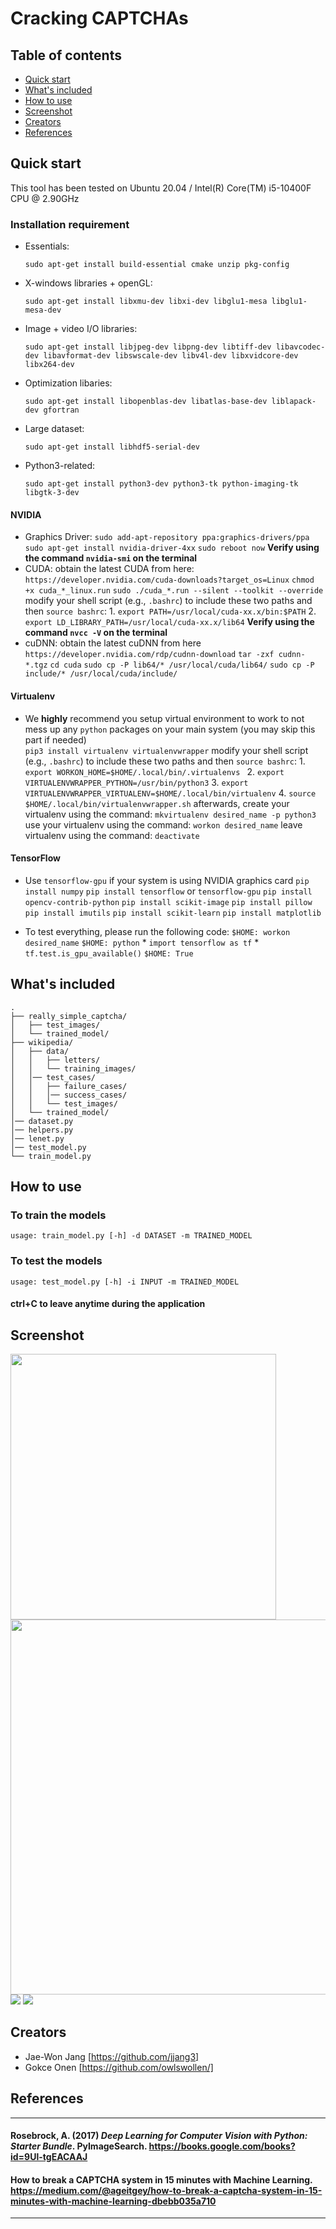 # Cracking CAPTCHAs

## Table of contents

- [Quick start](#quick-start)
- [What's included](#whats-included)
- [How to use](#how-to-use)
- [Screenshot](#screenshot)
- [Creators](#creators)
- [References](#references)

## Quick start

This tool has been tested on Ubuntu 20.04 / Intel(R) Core(TM) i5-10400F CPU @ 2.90GHz 

### Installation requirement
- Essentials:

    ```sudo apt-get install build-essential cmake unzip pkg-config```
- X-windows libraries + openGL:

    ```sudo apt-get install libxmu-dev libxi-dev libglu1-mesa libglu1-mesa-dev```
- Image + video I/O libraries:

    ```sudo apt-get install libjpeg-dev libpng-dev libtiff-dev libavcodec-dev libavformat-dev libswscale-dev libv4l-dev libxvidcore-dev libx264-dev```
- Optimization libaries:

    ```sudo apt-get install libopenblas-dev libatlas-base-dev liblapack-dev gfortran```
- Large dataset:

    ```sudo apt-get install libhdf5-serial-dev```
- Python3-related:

    ```sudo apt-get install python3-dev python3-tk python-imaging-tk libgtk-3-dev```

#### NVIDIA

- Graphics Driver:
        ```sudo add-apt-repository ppa:graphics-drivers/ppa```
        ```sudo apt-get install nvidia-driver-4xx```
        ```sudo reboot now```
        **Verify using the command ```nvidia-smi``` on the terminal**
- CUDA:
        obtain the latest CUDA from here: ```https://developer.nvidia.com/cuda-downloads?target_os=Linux```
        `chmod +x cuda_*_linux.run`
        `sudo ./cuda_*.run --silent --toolkit --override`
        modify your shell script (e.g., `.bashrc`) to include these two paths and then ```source bashrc```:
            1. ```export PATH=/usr/local/cuda-xx.x/bin:$PATH```
            2. ```export LD_LIBRARY_PATH=/usr/local/cuda-xx.x/lib64```
        **Verify using the command ```nvcc -V``` on the terminal**
- cuDNN:
        obtain the latest cuDNN from here ```https://developer.nvidia.com/rdp/cudnn-download```
        ```tar -zxf cudnn-*.tgz```
        ```cd cuda```
        ```sudo cp -P lib64/* /usr/local/cuda/lib64/```
        ```sudo cp -P include/* /usr/local/cuda/include/```



#### Virtualenv
- We **highly** recommend you setup virtual environment to work to not mess up any `python` packages on your main system (you may skip this part if needed)     
     ```pip3 install virtualenv virtualenvwrapper```
    modify your shell script (e.g., `.bashrc`) to include these two paths and then ```source bashrc```:
        1. ```export WORKON_HOME=$HOME/.local/bin/.virtualenvs ```
        2. ```export VIRTUALENVWRAPPER_PYTHON=/usr/bin/python3```
        3. ```export VIRTUALENVWRAPPER_VIRTUALENV=$HOME/.local/bin/virtualenv```
        4. ```source $HOME/.local/bin/virtualenvwrapper.sh```
    afterwards, create your virtualenv using the command: ```mkvirtualenv desired_name -p python3```
    use your virtualenv using the command: ```workon desired_name```
    leave virtualenv using the command: ```deactivate```

#### TensorFlow
- Use ```tensorflow-gpu``` if your system is using NVIDIA graphics card
    ```pip install numpy```
    ```pip install tensorflow``` or ```tensorflow-gpu```
    ```pip install opencv-contrib-python```
    ```pip install scikit-image```
    ```pip install pillow```
    ```pip install imutils```
    ```pip install scikit-learn```
    ```pip install matplotlib```

- To test everything, please run the following code:
    ```$HOME: workon desired_name```
    ```$HOME: python```
        * ```import tensorflow as tf```
        * ```tf.test.is_gpu_available()```
    ```$HOME: True```

## What's included
```
.
├── really_simple_captcha/
│   ├── test_images/
│   └── trained_model/
├── wikipedia/
│   ├── data/
│   │   ├── letters/
│   │   └── training_images/
│   │── test_cases/
│   │   ├── failure_cases/
│   │   │── success_cases/
│   │   └── test_images/
│   └── trained_model/
│── dataset.py
│── helpers.py
│── lenet.py
│── test_model.py
└── train_model.py
```

## How to use

### To train the models
```usage: train_model.py [-h] -d DATASET -m TRAINED_MODEL```

### To test the models
```usage: test_model.py [-h] -i INPUT -m TRAINED_MODEL```

#### ctrl+C to leave anytime during the application

## Screenshot

<img src="images/Training.png" width="425"/> <img src="images/Trained.png" width="600"/> 
![](images/Screenshot.png)
![](images/Screenshot2.png)

## Creators
- Jae-Won Jang [https://github.com/jjang3]
- Gokce Onen [https://github.com/owlswollen/]

## References
---
#### Rosebrock, A. (2017) *Deep Learning for Computer Vision with Python: Starter Bundle*. PyImageSearch. https://books.google.com/books?id=9Ul-tgEACAAJ
#### How to break a CAPTCHA system in 15 minutes with Machine Learning. https://medium.com/@ageitgey/how-to-break-a-captcha-system-in-15-minutes-with-machine-learning-dbebb035a710
---